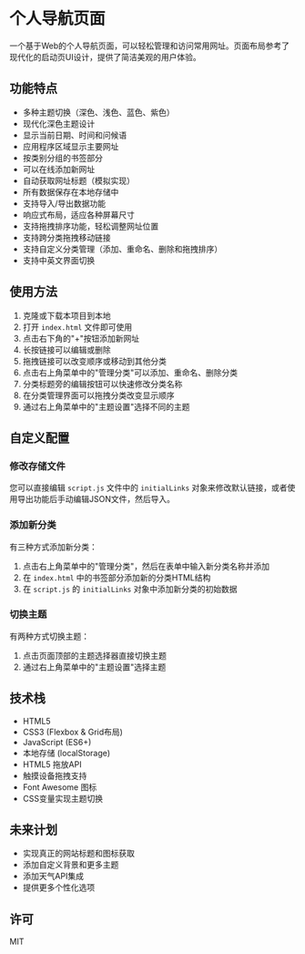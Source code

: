 # 个人导航页面

一个基于Web的个人导航页面，可以轻松管理和访问常用网址。页面布局参考了现代化的启动页UI设计，提供了简洁美观的用户体验。

## 功能特点

- 多种主题切换（深色、浅色、蓝色、紫色）
- 现代化深色主题设计
- 显示当前日期、时间和问候语
- 应用程序区域显示主要网址
- 按类别分组的书签部分
- 可以在线添加新网址
- 自动获取网址标题（模拟实现）
- 所有数据保存在本地存储中
- 支持导入/导出数据功能
- 响应式布局，适应各种屏幕尺寸
- 支持拖拽排序功能，轻松调整网址位置
- 支持跨分类拖拽移动链接
- 支持自定义分类管理（添加、重命名、删除和拖拽排序）
- 支持中英文界面切换

## 使用方法

1. 克隆或下载本项目到本地
2. 打开 `index.html` 文件即可使用
3. 点击右下角的"+"按钮添加新网址
4. 长按链接可以编辑或删除
5. 拖拽链接可以改变顺序或移动到其他分类
6. 点击右上角菜单中的"管理分类"可以添加、重命名、删除分类
7. 分类标题旁的编辑按钮可以快速修改分类名称
8. 在分类管理界面可以拖拽分类改变显示顺序
9. 通过右上角菜单中的"主题设置"选择不同的主题

## 自定义配置

### 修改存储文件

您可以直接编辑 `script.js` 文件中的 `initialLinks` 对象来修改默认链接，或者使用导出功能后手动编辑JSON文件，然后导入。

### 添加新分类

有三种方式添加新分类：

1. 点击右上角菜单中的"管理分类"，然后在表单中输入新分类名称并添加
2. 在 `index.html` 中的书签部分添加新的分类HTML结构
3. 在 `script.js` 的 `initialLinks` 对象中添加新分类的初始数据

### 切换主题

有两种方式切换主题：

1. 点击页面顶部的主题选择器直接切换主题
2. 通过右上角菜单中的"主题设置"选择主题

## 技术栈

- HTML5
- CSS3 (Flexbox & Grid布局)
- JavaScript (ES6+)
- 本地存储 (localStorage)
- HTML5 拖放API
- 触摸设备拖拽支持
- Font Awesome 图标
- CSS变量实现主题切换

## 未来计划

- 实现真正的网站标题和图标获取
- 添加自定义背景和更多主题
- 添加天气API集成
- 提供更多个性化选项

## 许可

MIT 